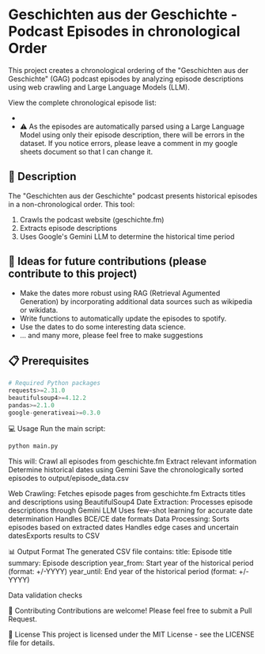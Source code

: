 # Geschichten aus der Geschichte - Podcast Episodes in chronological Order

This project  creates a chronological ordering of the "Geschichten aus der Geschichte" (GAG) podcast episodes by analyzing episode descriptions using web crawling and Large Language Models (LLM).

View the complete chronological episode list:
- [View in Google Docs]: https://docs.google.com/spreadsheets/d/1NTHLJ2dXjYzTl28tmD_aj-8g-lZU00N_I18T0v9nFoo/edit?usp=sharing
- ⚠️ As the episodes are automatically parsed using a Large Language Model using only their episode description, there will be errors in the dataset. If you notice errors, please leave a comment in my google sheets document so that I can change it.

## 📝 Description

The "Geschichten aus der Geschichte" podcast presents historical episodes in a non-chronological order. This tool:
1. Crawls the podcast website (geschichte.fm)
2. Extracts episode descriptions
3. Uses Google's Gemini LLM to determine the historical time period

## 🚀 Ideas for future contributions (please contribute to this project)
- Make the dates more robust using RAG (Retrieval Agumented Generation) by incorporating additional data sources such as wikipedia or wikidata.
- Write functions to automatically update the episodes to spotify.
- Use the dates to do some interesting data science.
- ... and many more, please feel free to make suggestions

## 📋 Prerequisites

```python
# Required Python packages
requests>=2.31.0
beautifulsoup4>=4.12.2
pandas>=2.1.0
google-generativeai>=0.3.0
```

💻 Usage
Run the main script:
```bash
python main.py
```

This will:
Crawl all episodes from geschichte.fm
Extract relevant information
Determine historical dates using Gemini
Save the chronologically sorted episodes to output/episode_data.csv

Web Crawling: Fetches episode pages from geschichte.fm Extracts titles and descriptions using BeautifulSoup4
Date Extraction: Processes episode descriptions through Gemini LLM Uses few-shot learning for accurate date determination Handles BCE/CE date formats
Data Processing: Sorts episodes based on extracted dates Handles edge cases and uncertain datesExports results to CSV

📊 Output Format
The generated CSV file contains:
title: Episode title
summary: Episode description
year_from: Start year of the historical period (format: +/-YYYY)
year_until: End year of the historical period (format: +/-YYYY)

Data validation checks

🤝 Contributing
Contributions are welcome! Please feel free to submit a Pull Request.

📄 License
This project is licensed under the MIT License - see the LICENSE file for details.

